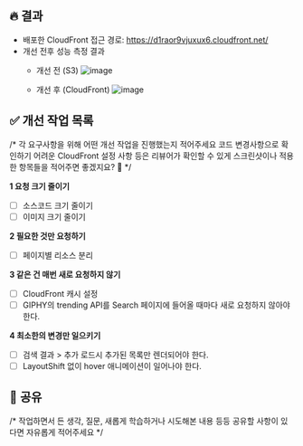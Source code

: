 ## 🔥 결과

- 배포한 CloudFront 접근 경로: https://d1raor9vjuxux6.cloudfront.net/
- 개선 전후 성능 측정 결과
    - 개선 전 (S3)
    ![image](https://user-images.githubusercontent.com/32982670/131308749-c38c32ed-9cd0-40bb-8135-091fa912a59b.png)

    - 개선 후 (CloudFront)
    ![image](https://user-images.githubusercontent.com/32982670/131308850-000fe291-f648-4438-8583-72fe080dffce.png)


## ✅ 개선 작업 목록
/* 각 요구사항을 위해 어떤 개선 작업을 진행했는지 적어주세요 
   코드 변경사항으로 확인하기 어려운 CloudFront 설정 사항 등은 리뷰어가 확인할 수 있게 스크린샷이나 적용한 항목들을 적어주면 좋겠지요? 🙂
*/

**1 요청 크기 줄이기**
- [ ]  소스코드 크기 줄이기
- [ ]  이미지 크기 줄이기

**2 필요한 것만 요청하기**
- [ ]  페이지별 리소스 분리

**3 같은 건 매번 새로 요청하지 않기**
- [ ]  CloudFront 캐시 설정
- [ ]  GIPHY의 trending API를 Search 페이지에 들어올 때마다 새로 요청하지 않아야 한다.

**4 최소한의 변경만 일으키기**
- [ ]  검색 결과 > 추가 로드시 추가된 목록만 렌더되어야 한다.
- [ ]  LayoutShift 없이 hover 애니메이션이 일어나야 한다.

## 🧐 공유
/* 작업하면서 든 생각, 질문, 새롭게 학습하거나 시도해본 내용 등등 공유할 사항이 있다면 자유롭게 적어주세요 */
